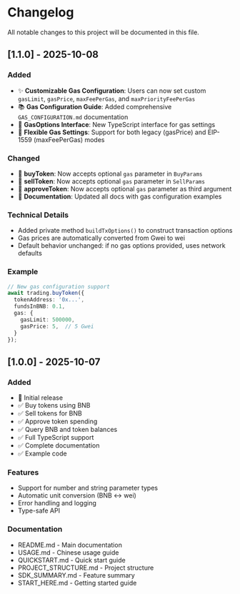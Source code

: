 # Changelog

All notable changes to this project will be documented in this file.

## [1.1.0] - 2025-10-08

### Added
- ✨ **Customizable Gas Configuration**: Users can now set custom `gasLimit`, `gasPrice`, `maxFeePerGas`, and `maxPriorityFeePerGas`
- 📚 **Gas Configuration Guide**: Added comprehensive `GAS_CONFIGURATION.md` documentation
- 🎯 **GasOptions Interface**: New TypeScript interface for gas settings
- 🔧 **Flexible Gas Settings**: Support for both legacy (gasPrice) and EIP-1559 (maxFeePerGas) modes

### Changed
- 🔄 **buyToken**: Now accepts optional `gas` parameter in `BuyParams`
- 🔄 **sellToken**: Now accepts optional `gas` parameter in `SellParams`
- 🔄 **approveToken**: Now accepts optional `gas` parameter as third argument
- 📝 **Documentation**: Updated all docs with gas configuration examples

### Technical Details
- Added private method `buildTxOptions()` to construct transaction options
- Gas prices are automatically converted from Gwei to wei
- Default behavior unchanged: if no gas options provided, uses network defaults

### Example
```typescript
// New gas configuration support
await trading.buyToken({
  tokenAddress: '0x...',
  fundsInBNB: 0.1,
  gas: {
    gasLimit: 500000,
    gasPrice: 5,  // 5 Gwei
  }
});
```

## [1.0.0] - 2025-10-07

### Added
- 🎉 Initial release
- ✅ Buy tokens using BNB
- ✅ Sell tokens for BNB
- ✅ Approve token spending
- ✅ Query BNB and token balances
- ✅ Full TypeScript support
- ✅ Complete documentation
- ✅ Example code

### Features
- Support for number and string parameter types
- Automatic unit conversion (BNB ↔ wei)
- Error handling and logging
- Type-safe API

### Documentation
- README.md - Main documentation
- USAGE.md - Chinese usage guide
- QUICKSTART.md - Quick start guide
- PROJECT_STRUCTURE.md - Project structure
- SDK_SUMMARY.md - Feature summary
- START_HERE.md - Getting started guide
